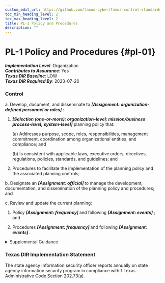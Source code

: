 ```yaml
---
custom_edit_url: https://github.com/tamus-cyber/tamus-control-standards/tree/main/content/tamus.edu/TAMUS_profile.yaml
toc_min_heading_level: 2
toc_max_heading_level: 2
title: PL-1 Policy and Procedures
description: ""
---
```


# PL-1 Policy and Procedures {#pl-01}

_**Implementation Level**_: Organization\
_**Contributes to Assurance**_: Yes\
_**Texas DIR Baseline**_: LOW\
_**Texas DIR Required By**_: 2023-07-20

### Control



a. Develop, document, and disseminate to <strong title="pl-1_prm_1"> <em>[Assignment: organization-defined personnel or roles]</em> </strong>:

1. <strong title="pl-01_odp.03"> <em>[Selection (one-or-more): organization-level; mission/business process-level; system-level]</em> </strong> planning policy that:

    (a) Addresses purpose, scope, roles, responsibilities, management commitment, coordination among organizational entities, and compliance; and

    (b) Is consistent with applicable laws, executive orders, directives, regulations, policies, standards, and guidelines; and

2. Procedures to facilitate the implementation of the planning policy and the associated planning controls;

b. Designate an <strong title="pl-01_odp.04"> <em>[Assignment: official]</em> </strong> to manage the development, documentation, and dissemination of the planning policy and procedures; and

c. Review and update the current planning:

1. Policy <strong title="pl-01_odp.05"> <em>[Assignment: frequency]</em> </strong> and following <strong title="pl-01_odp.06"> <em>[Assignment: events]</em> </strong> ; and

2. Procedures <strong title="pl-01_odp.07"> <em>[Assignment: frequency]</em> </strong> and following <strong title="pl-01_odp.08"> <em>[Assignment: events]</em> </strong>.


<details><summary>Supplemental Guidance</summary>Planning policy and procedures for the controls in the PL family implemented within systems and organizations. The risk management strategy is an important factor in establishing such policies and procedures. Policies and procedures contribute to security and privacy assurance. Therefore, it is important that security and privacy programs collaborate on their development. Security and privacy program policies and procedures at the organization level are preferable, in general, and may obviate the need for mission level or system-specific policies and procedures. The policy can be included as part of the general security and privacy policy or be represented by multiple policies that reflect the complex nature of organizations. Procedures can be established for security and privacy programs, for mission/business processes, and for systems, if needed. Procedures describe how the policies or controls are implemented and can be directed at the individual or role that is the object of the procedure. Procedures can be documented in system security and privacy plans or in one or more separate documents. Events that may precipitate an update to planning policy and procedures include, but are not limited to, assessment or audit findings, security incidents or breaches, or changes in laws, executive orders, directives, regulations, policies, standards, and guidelines. Simply restating controls does not constitute an organizational policy or procedure.</details>

### Texas DIR Implementation Statement

The state agency information security officer reports annually on state agency information security program in compliance with 1 Texas Administrative Code Section 202.73(a).

